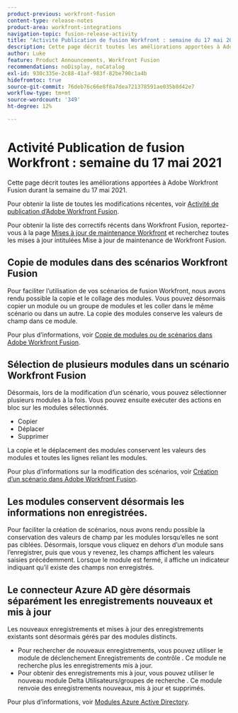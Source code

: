 ```yaml
---
product-previous: workfront-fusion
content-type: release-notes
product-area: workfront-integrations
navigation-topic: fusion-release-activity
title: "Activité Publication de fusion Workfront : semaine du 17 mai 2021"
description: Cette page décrit toutes les améliorations apportées à Adobe Workfront Fusion durant la semaine du 17 mai 2021.
author: Luke
feature: Product Announcements, Workfront Fusion
recommendations: noDisplay, noCatalog
exl-id: 930c335e-2c88-41af-983f-82be790c1a4b
hidefromtoc: true
source-git-commit: 76deb76c66e8f8a7dea721378591ae035b8d42e7
workflow-type: tm+mt
source-wordcount: '349'
ht-degree: 12%

---
```


# Activité Publication de fusion Workfront : semaine du 17 mai 2021

Cette page décrit toutes les améliorations apportées à Adobe Workfront Fusion durant la semaine du 17 mai 2021.

Pour obtenir la liste de toutes les modifications récentes, voir [Activité de publication d’Adobe Workfront Fusion](../../../product-announcements/product-releases/fusion-release-activity/fusion-release-activity.md).

Pour obtenir la liste des correctifs récents dans Workfront Fusion, reportez-vous à la page [Mises à jour de maintenance Workfront](https://experienceleague.adobe.com/docs/workfront-known-issues/releases/current-updates.html?lang=fr) et recherchez toutes les mises à jour intitulées Mise à jour de maintenance de Workfront Fusion.

## Copie de modules dans des scénarios Workfront Fusion

Pour faciliter l’utilisation de vos scénarios de fusion Workfront, nous avons rendu possible la copie et le collage des modules. Vous pouvez désormais copier un module ou un groupe de modules et les coller dans le même scénario ou dans un autre. La copie des modules conserve les valeurs de champ dans ce module.

Pour plus d’informations, voir [Copie de modules ou de scénarios dans Adobe Workfront Fusion](../../../workfront-fusion/scenarios/copy-modules-or-scenarios.md).

## Sélection de plusieurs modules dans un scénario Workfront Fusion

Désormais, lors de la modification d’un scénario, vous pouvez sélectionner plusieurs modules à la fois. Vous pouvez ensuite exécuter des actions en bloc sur les modules sélectionnés.

* Copier
* Déplacer
* Supprimer

La copie et le déplacement des modules conservent les valeurs des modules et toutes les lignes reliant les modules.

Pour plus d’informations sur la modification des scénarios, voir [Création d’un scénario dans Adobe Workfront Fusion](../../../workfront-fusion/scenarios/create-a-scenario.md).

## Les modules conservent désormais les informations non enregistrées.

Pour faciliter la création de scénarios, nous avons rendu possible la conservation des valeurs de champ par les modules lorsqu’elles ne sont pas ciblées. Désormais, lorsque vous cliquez en dehors d’un module sans l’enregistrer, puis que vous y revenez, les champs affichent les valeurs saisies précédemment. Lorsque le module est fermé, il affiche un indicateur indiquant qu’il existe des champs non enregistrés.

## Le connecteur Azure AD gère désormais séparément les enregistrements nouveaux et mis à jour

Les nouveaux enregistrements et mises à jour des enregistrements existants sont désormais gérés par des modules distincts.

* Pour rechercher de nouveaux enregistrements, vous pouvez utiliser le module de déclenchement Enregistrements de contrôle . Ce module ne recherche plus les enregistrements mis à jour.
* Pour obtenir des enregistrements mis à jour, vous pouvez utiliser le nouveau module Delta Utilisateurs/groupes de recherche . Ce module renvoie des enregistrements nouveaux, mis à jour et supprimés.

Pour plus d’informations, voir [Modules Azure Active Directory](../../../workfront-fusion/apps-and-their-modules/azure-ad-modules.md).
